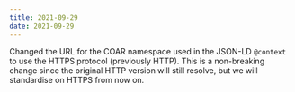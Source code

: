 ```yaml
---
title: 2021-09-29
date: 2021-09-29
---
```


Changed the URL for the COAR namespace used in the JSON-LD `@context` to use the HTTPS protocol (previously HTTP). This is a non-breaking change since the original HTTP version will still resolve, but we will standardise on HTTPS from now on.